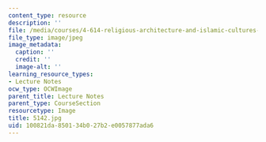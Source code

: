 ```yaml
---
content_type: resource
description: ''
file: /media/courses/4-614-religious-architecture-and-islamic-cultures-fall-2002/100821da850134b027b2e0057877ada6_5142.jpg
file_type: image/jpeg
image_metadata:
  caption: ''
  credit: ''
  image-alt: ''
learning_resource_types:
- Lecture Notes
ocw_type: OCWImage
parent_title: Lecture Notes
parent_type: CourseSection
resourcetype: Image
title: 5142.jpg
uid: 100821da-8501-34b0-27b2-e0057877ada6
---
```

